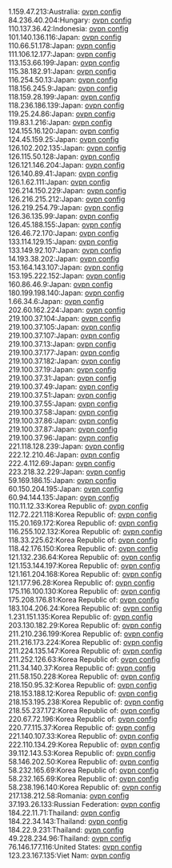 1.159.47.213:Australia: [ovpn config](vpn/1_159_47_213.ovpn)  
84.236.40.204:Hungary: [ovpn config](vpn/84_236_40_204.ovpn)  
110.137.36.42:Indonesia: [ovpn config](vpn/110_137_36_42.ovpn)  
101.140.136.116:Japan: [ovpn config](vpn/101_140_136_116.ovpn)  
110.66.51.178:Japan: [ovpn config](vpn/110_66_51_178.ovpn)  
111.106.12.177:Japan: [ovpn config](vpn/111_106_12_177.ovpn)  
113.153.66.199:Japan: [ovpn config](vpn/113_153_66_199.ovpn)  
115.38.182.91:Japan: [ovpn config](vpn/115_38_182_91.ovpn)  
116.254.50.13:Japan: [ovpn config](vpn/116_254_50_13.ovpn)  
118.156.245.9:Japan: [ovpn config](vpn/118_156_245_9.ovpn)  
118.159.28.199:Japan: [ovpn config](vpn/118_159_28_199.ovpn)  
118.236.186.139:Japan: [ovpn config](vpn/118_236_186_139.ovpn)  
119.25.24.86:Japan: [ovpn config](vpn/119_25_24_86.ovpn)  
119.83.1.216:Japan: [ovpn config](vpn/119_83_1_216.ovpn)  
124.155.16.120:Japan: [ovpn config](vpn/124_155_16_120.ovpn)  
124.45.159.25:Japan: [ovpn config](vpn/124_45_159_25.ovpn)  
126.102.202.135:Japan: [ovpn config](vpn/126_102_202_135.ovpn)  
126.115.50.128:Japan: [ovpn config](vpn/126_115_50_128.ovpn)  
126.121.146.204:Japan: [ovpn config](vpn/126_121_146_204.ovpn)  
126.140.89.41:Japan: [ovpn config](vpn/126_140_89_41.ovpn)  
126.1.62.111:Japan: [ovpn config](vpn/126_1_62_111.ovpn)  
126.214.150.229:Japan: [ovpn config](vpn/126_214_150_229.ovpn)  
126.216.215.212:Japan: [ovpn config](vpn/126_216_215_212.ovpn)  
126.219.254.79:Japan: [ovpn config](vpn/126_219_254_79.ovpn)  
126.36.135.99:Japan: [ovpn config](vpn/126_36_135_99.ovpn)  
126.45.188.155:Japan: [ovpn config](vpn/126_45_188_155.ovpn)  
126.46.72.170:Japan: [ovpn config](vpn/126_46_72_170.ovpn)  
133.114.129.15:Japan: [ovpn config](vpn/133_114_129_15.ovpn)  
133.149.92.107:Japan: [ovpn config](vpn/133_149_92_107.ovpn)  
14.193.38.202:Japan: [ovpn config](vpn/14_193_38_202.ovpn)  
153.164.143.107:Japan: [ovpn config](vpn/153_164_143_107.ovpn)  
153.195.222.152:Japan: [ovpn config](vpn/153_195_222_152.ovpn)  
160.86.46.9:Japan: [ovpn config](vpn/160_86_46_9.ovpn)  
180.199.198.140:Japan: [ovpn config](vpn/180_199_198_140.ovpn)  
1.66.34.6:Japan: [ovpn config](vpn/1_66_34_6.ovpn)  
202.60.162.224:Japan: [ovpn config](vpn/202_60_162_224.ovpn)  
219.100.37.104:Japan: [ovpn config](vpn/219_100_37_104.ovpn)  
219.100.37.105:Japan: [ovpn config](vpn/219_100_37_105.ovpn)  
219.100.37.107:Japan: [ovpn config](vpn/219_100_37_107.ovpn)  
219.100.37.13:Japan: [ovpn config](vpn/219_100_37_13.ovpn)  
219.100.37.177:Japan: [ovpn config](vpn/219_100_37_177.ovpn)  
219.100.37.182:Japan: [ovpn config](vpn/219_100_37_182.ovpn)  
219.100.37.19:Japan: [ovpn config](vpn/219_100_37_19.ovpn)  
219.100.37.31:Japan: [ovpn config](vpn/219_100_37_31.ovpn)  
219.100.37.49:Japan: [ovpn config](vpn/219_100_37_49.ovpn)  
219.100.37.51:Japan: [ovpn config](vpn/219_100_37_51.ovpn)  
219.100.37.55:Japan: [ovpn config](vpn/219_100_37_55.ovpn)  
219.100.37.58:Japan: [ovpn config](vpn/219_100_37_58.ovpn)  
219.100.37.86:Japan: [ovpn config](vpn/219_100_37_86.ovpn)  
219.100.37.87:Japan: [ovpn config](vpn/219_100_37_87.ovpn)  
219.100.37.96:Japan: [ovpn config](vpn/219_100_37_96.ovpn)  
221.118.128.239:Japan: [ovpn config](vpn/221_118_128_239.ovpn)  
222.12.210.46:Japan: [ovpn config](vpn/222_12_210_46.ovpn)  
222.4.112.69:Japan: [ovpn config](vpn/222_4_112_69.ovpn)  
223.218.32.229:Japan: [ovpn config](vpn/223_218_32_229.ovpn)  
59.169.186.15:Japan: [ovpn config](vpn/59_169_186_15.ovpn)  
60.150.204.195:Japan: [ovpn config](vpn/60_150_204_195.ovpn)  
60.94.144.135:Japan: [ovpn config](vpn/60_94_144_135.ovpn)  
110.11.12.33:Korea Republic of: [ovpn config](vpn/110_11_12_33.ovpn)  
112.72.221.118:Korea Republic of: [ovpn config](vpn/112_72_221_118.ovpn)  
115.20.169.172:Korea Republic of: [ovpn config](vpn/115_20_169_172.ovpn)  
116.255.102.132:Korea Republic of: [ovpn config](vpn/116_255_102_132.ovpn)  
118.33.225.62:Korea Republic of: [ovpn config](vpn/118_33_225_62.ovpn)  
118.42.176.150:Korea Republic of: [ovpn config](vpn/118_42_176_150.ovpn)  
121.132.236.64:Korea Republic of: [ovpn config](vpn/121_132_236_64.ovpn)  
121.153.144.197:Korea Republic of: [ovpn config](vpn/121_153_144_197.ovpn)  
121.161.204.168:Korea Republic of: [ovpn config](vpn/121_161_204_168.ovpn)  
121.177.96.28:Korea Republic of: [ovpn config](vpn/121_177_96_28.ovpn)  
175.116.100.130:Korea Republic of: [ovpn config](vpn/175_116_100_130.ovpn)  
175.208.176.81:Korea Republic of: [ovpn config](vpn/175_208_176_81.ovpn)  
183.104.206.24:Korea Republic of: [ovpn config](vpn/183_104_206_24.ovpn)  
1.231.151.135:Korea Republic of: [ovpn config](vpn/1_231_151_135.ovpn)  
203.130.182.29:Korea Republic of: [ovpn config](vpn/203_130_182_29.ovpn)  
211.210.236.199:Korea Republic of: [ovpn config](vpn/211_210_236_199.ovpn)  
211.216.173.224:Korea Republic of: [ovpn config](vpn/211_216_173_224.ovpn)  
211.224.135.147:Korea Republic of: [ovpn config](vpn/211_224_135_147.ovpn)  
211.252.126.63:Korea Republic of: [ovpn config](vpn/211_252_126_63.ovpn)  
211.34.140.37:Korea Republic of: [ovpn config](vpn/211_34_140_37.ovpn)  
211.58.150.228:Korea Republic of: [ovpn config](vpn/211_58_150_228.ovpn)  
218.150.95.32:Korea Republic of: [ovpn config](vpn/218_150_95_32.ovpn)  
218.153.188.12:Korea Republic of: [ovpn config](vpn/218_153_188_12.ovpn)  
218.153.195.238:Korea Republic of: [ovpn config](vpn/218_153_195_238.ovpn)  
218.55.237.172:Korea Republic of: [ovpn config](vpn/218_55_237_172.ovpn)  
220.67.72.196:Korea Republic of: [ovpn config](vpn/220_67_72_196.ovpn)  
220.77.115.37:Korea Republic of: [ovpn config](vpn/220_77_115_37.ovpn)  
221.140.107.33:Korea Republic of: [ovpn config](vpn/221_140_107_33.ovpn)  
222.110.134.29:Korea Republic of: [ovpn config](vpn/222_110_134_29.ovpn)  
39.112.143.53:Korea Republic of: [ovpn config](vpn/39_112_143_53.ovpn)  
58.146.202.50:Korea Republic of: [ovpn config](vpn/58_146_202_50.ovpn)  
58.232.165.69:Korea Republic of: [ovpn config](vpn/58_232_165_69.ovpn)  
58.232.165.69:Korea Republic of: [ovpn config](vpn/58_232_165_69.ovpn)  
58.238.196.140:Korea Republic of: [ovpn config](vpn/58_238_196_140.ovpn)  
217.138.212.58:Romania: [ovpn config](vpn/217_138_212_58.ovpn)  
37.193.26.133:Russian Federation: [ovpn config](vpn/37_193_26_133.ovpn)  
184.22.11.71:Thailand: [ovpn config](vpn/184_22_11_71.ovpn)  
184.22.34.143:Thailand: [ovpn config](vpn/184_22_34_143.ovpn)  
184.22.9.231:Thailand: [ovpn config](vpn/184_22_9_231.ovpn)  
49.228.234.96:Thailand: [ovpn config](vpn/49_228_234_96.ovpn)  
76.146.177.116:United States: [ovpn config](vpn/76_146_177_116.ovpn)  
123.23.167.135:Viet Nam: [ovpn config](vpn/123_23_167_135.ovpn)  

